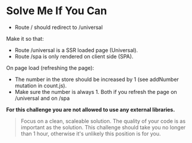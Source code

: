 # Solve Me If You Can

* Route / should redirect to /universal

Make it so that:
* Route /universal is a SSR loaded page (Universal).
* Route /spa is only rendered on client side (SPA).

On page load (refreshing the page):
* The number in the store should be increased by 1 (see addNumber mutation in count.js).
* Make sure the number is always 1. Both if you refresh the page on /universal and on /spa

**For this challenge you are not allowed to use any external libraries.**

> Focus on a clean, scaleable solution. The quality of your code is as important as the solution.
> This challenge should take you no longer than 1 hour, otherwise it's unlikely this position is for you.
